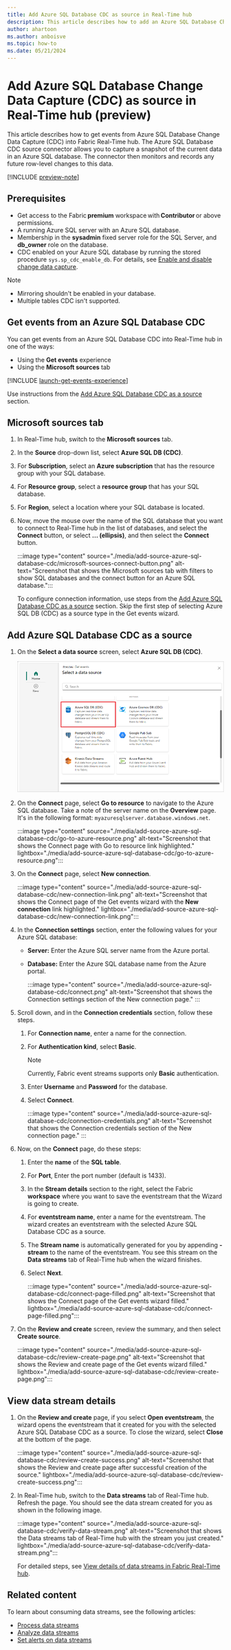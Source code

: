 ```yaml
---
title: Add Azure SQL Database CDC as source in Real-Time hub
description: This article describes how to add an Azure SQL Database Change Data Capture (CDC) as an event source in Fabric Real-Time hub. 
author: ahartoon
ms.author: anboisve
ms.topic: how-to
ms.date: 05/21/2024
---
```


# Add Azure SQL Database Change Data Capture (CDC) as source in Real-Time hub (preview)
This article describes how to get events from Azure SQL Database Change Data Capture (CDC) into Fabric Real-Time hub. The Azure SQL Database CDC source connector allows you to capture a snapshot of the current data in an Azure SQL database. The connector then monitors and records any future row-level changes to this data. 

[!INCLUDE [preview-note](./includes/preview-note.md)]

## Prerequisites 

- Get access to the Fabric **premium** workspace with **Contributor** or above permissions. 
- A running Azure SQL server with an Azure SQL database.
- Membership in the **sysadmin** fixed server role for the SQL Server, and **db_owner** role on the database.
- CDC enabled on your Azure SQL database by running the stored procedure `sys.sp_cdc_enable_db`. For details, see [Enable and disable change data capture](/sql/relational-databases/track-changes/enable-and-disable-change-data-capture-sql-server).

>[!NOTE]
>- Mirroring shouldn't be enabled in your database.
>- Multiple tables CDC isn't supported.

## Get events from an Azure SQL Database CDC
You can get events from an Azure SQL Database CDC into Real-Time hub in one of the ways:

- Using the **Get events** experience
- Using the **Microsoft sources** tab

[!INCLUDE [launch-get-events-experience](./includes/launch-get-events-experience.md)]

Use instructions from the [Add Azure SQL Database CDC as a source](#add-azure-sql-database-cdc-as-a-source) section. 

## Microsoft sources tab

1. In Real-Time hub, switch to the **Microsoft sources** tab. 
1. In the **Source** drop-down list, select **Azure SQL DB (CDC)**. 
1. For **Subscription**, select an **Azure subscription** that has the resource group with your SQL database. 
1. For **Resource group**, select a **resource group** that has your SQL database.
1. For **Region**, select a location where your SQL database is located. 
1. Now, move the mouse over the name of the SQL database that you want to connect to Real-Time hub in the list of databases, and select the **Connect** button, or select **... (ellipsis)**, and then select the **Connect** button. 

    :::image type="content" source="./media/add-source-azure-sql-database-cdc/microsoft-sources-connect-button.png" alt-text="Screenshot that shows the Microsoft sources tab with filters to show SQL databases and the connect button for an Azure SQL database.":::

    To configure connection information, use steps from the [Add Azure SQL Database CDC as a source](#add-azure-sql-database-cdc-as-a-source) section. Skip the first step of selecting Azure SQL DB (CDC) as a source type in the Get events wizard. 

## Add Azure SQL Database CDC as a source

1. On the **Select a data source** screen, select **Azure SQL DB (CDC)**.

   ![A screenshot of selecting Azure SQL DB (CDC).](media/add-source-azure-sql-database-cdc/select-external-source.png)
1. On the **Connect** page, select **Go to resource** to navigate to the Azure SQL database. Take a note of the server name on the **Overview** page. It's in the following format: `myazuresqlserver.database.windows.net`. 

    :::image type="content" source="./media/add-source-azure-sql-database-cdc/go-to-azure-resource.png" alt-text="Screenshot that shows the Connect page with Go to resource link highlighted." lightbox="./media/add-source-azure-sql-database-cdc/go-to-azure-resource.png":::               
1. On the **Connect** page, select **New connection**.

    :::image type="content" source="./media/add-source-azure-sql-database-cdc/new-connection-link.png" alt-text="Screenshot that shows the Connect page of the Get events wizard with the **New connection** link highlighted." lightbox="./media/add-source-azure-sql-database-cdc/new-connection-link.png"::: 
1. In the **Connection settings** section, enter the following values for your Azure SQL database:

   - **Server:** Enter the Azure SQL server name from the Azure portal.
   - **Database:** Enter the Azure SQL database name from the Azure portal.

        :::image type="content" source="./media/add-source-azure-sql-database-cdc/connect.png" alt-text="Screenshot that shows the Connection settings section of the New connection page." ::: 
1. Scroll down, and in the **Connection credentials** section, follow these steps.
    1. For **Connection name**, enter a name for the connection. 
    1. For **Authentication kind**, select **Basic**. 
    
        > [!NOTE]
        > Currently, Fabric event streams supports only **Basic** authentication.
    1. Enter **Username** and **Password** for the database.   
    1. Select **Connect**.
   
        :::image type="content" source="./media/add-source-azure-sql-database-cdc/connection-credentials.png" alt-text="Screenshot that shows the Connection credentials section of the New connection page." ::: 
1. Now, on the **Connect** page, do these steps:
    1. Enter the **name** of the **SQL table**.
    1. For **Port**, Enter the port number (default is 1433). 
    1. In the **Stream details** section to the right, select the Fabric **workspace** where you want to save the eventstream that the Wizard is going to create. 
    1. For **eventstream name**, enter a name for the eventstream. The wizard creates an eventstream with the selected Azure SQL Database CDC as a source.
    1. The **Stream name** is automatically generated for you by appending **-stream** to the name of the eventstream. You see this stream on the **Data streams** tab of Real-Time hub when the wizard finishes. 
    1. Select **Next**. 

        :::image type="content" source="./media/add-source-azure-sql-database-cdc/connect-page-filled.png" alt-text="Screenshot that shows the Connect page of the Get events wizard filled." lightbox="./media/add-source-azure-sql-database-cdc/connect-page-filled.png":::         
1. On the **Review and create** screen, review the summary, and then select **Create source**.

      :::image type="content" source="./media/add-source-azure-sql-database-cdc/review-create-page.png" alt-text="Screenshot that shows the Review and create page of the Get events wizard filled." lightbox="./media/add-source-azure-sql-database-cdc/review-create-page.png":::         

## View data stream details

1. On the **Review and create** page, if you select **Open eventstream**, the wizard opens the eventstream that it created for you with the selected Azure SQL Database CDC as a source. To close the wizard, select **Close** at the bottom of the page. 

    :::image type="content" source="./media/add-source-azure-sql-database-cdc/review-create-success.png" alt-text="Screenshot that shows the Review and create page after successful creation of the source." lightbox="./media/add-source-azure-sql-database-cdc/review-create-success.png":::
1. In Real-Time hub, switch to the **Data streams** tab of Real-Time hub. Refresh the page. You should see the data stream created for you as shown in the following image.

    :::image type="content" source="./media/add-source-azure-sql-database-cdc/verify-data-stream.png" alt-text="Screenshot that shows the Data streams tab of Real-Time hub with the stream you just created." lightbox="./media/add-source-azure-sql-database-cdc/verify-data-stream.png":::

    For detailed steps, see [View details of data streams in Fabric Real-Time hub](view-data-stream-details.md).

## Related content
To learn about consuming data streams, see the following articles:

- [Process data streams](process-data-streams-using-transformations.md)
- [Analyze data streams](analyze-data-streams-using-kql-table-queries.md)
- [Set alerts on data streams](set-alerts-data-streams.md)
